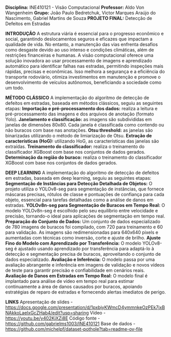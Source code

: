 **Disciplina:** INE410121 - Visão Computacional
**Professor:** Aldo Von Wangenheim
**Grupo:** João Paulo Bedretchuk, Victor Marques Araújo do Nascimento, Gabriel Martins de Souza
**PROJETO FINAL:** Detecção de Defeitos em Estradas

**INTRODUÇÃO**
A estrutura viária é essencial para o progresso econômico e social, garantindo deslocamentos seguros e eficazes que impactam a qualidade de vida. No entanto, a manutenção das vias enfrenta desafios como desgaste devido ao uso intenso e condições climáticas, além de restrições financeiras e humanas. A visão computacional oferece uma solução inovadora ao usar processamento de imagens e aprendizado automático para identificar falhas nas estradas, permitindo inspeções mais rápidas, precisas e econômicas. Isso melhora a segurança e a eficiência do transporte rodoviário, otimiza investimentos em manutenção e promove o desenvolvimento de veículos autônomos, beneficiando a sociedade como um todo.

**MÉTODO CLÁSSICO**
A implementação do algoritmo de detecção de defeitos em estradas, baseada em métodos clássicos, seguiu as seguintes etapas:
**Importação e pré-processamento dos dados:** realiza a leitura e pré-processamento das imagens e dos arquivos de anotação (formato Yolo).
**Janelamento e classificação:** as imagens são subdivididas em janelas de dimensões 80x80. Cada janela é classificada como contendo ou não buracos com base nas anotações.
**Otsu threshold:** as janelas são binarizadas utilizando o método de limiarização de Otsu.
**Extração de características (HoG):** utilizando HoG, as características das janelas são extraídas.
**Treinamento do classificador:** realiza o treinamento do classificador XGBoost com base nos conjuntos de dados gerados.
**Determinação da região do buraco:** realiza o treinamento do classificador XGBoost com base nos conjuntos de dados gerados.

**DEEP LEARNING**
A implementação do algoritmo de detecção de defeitos em estradas, baseada em deep learning, seguiu as seguintes etapas:
**Segmentação de Instâncias para Detecção Detalhada de Objetos:** O projeto utiliza o YOLOv8-seg para segmentação de instâncias, que fornece máscaras precisas, rótulos de classe e pontuações de confiança para cada objeto, essencial para tarefas detalhadas como a análise de danos em estradas.
**YOLOv8n-seg para Segmentação de Buracos em Tempo Real:** O modelo YOLOv8n-seg é escolhido pelo seu equilíbrio entre velocidade e precisão, tornando-o ideal para aplicações de segmentação em tempo real.
**Preparação do Conjunto de Dados:** Um conjunto de dados especializado de 780 imagens de buracos foi compilado, com 720 para treinamento e 60 para validação. As imagens são redimensionadas para 640x640 pixels e aumentadas com técnicas como inversão, corte e ajuste de brilho.
**Ajuste Fino do Modelo com Aprendizado por Transferência:** O modelo YOLOv8-seg é ajustado usando aprendizado por transferência para adaptá-lo à detecção e segmentação precisa de buracos, aproveitando o conjunto de dados especializado.
**Avaliação e Inferência:** O modelo passa por uma avaliação abrangente e inferência em imagens de validação e novos vídeos de teste para garantir precisão e confiabilidade em cenários reais.
**Avaliação de Danos em Estradas em Tempo Real:** O modelo final é implantado para análise de vídeo em tempo real para estimar continuamente a área de danos causados por buracos, apoiando estratégias de reparo de estradas e fornecendo alertas imediatos de perigo.

**LINKS**
Apresentação de slides - https://docs.google.com/presentation/d/1pxbjyKWmcD4ymmnkeOzPEk7jxBNAkkoLaelxGcZHab4/edit?usp=sharing
Vídeo - https://youtu.be/y402KjXZi8E
Código fonte - https://github.com/gabrielms1003/INE410121
Base de dados - https://github.com/michelpf/dataset-pothole?tab=readme-ov-file
